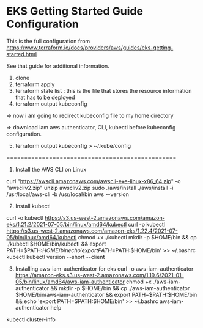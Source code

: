 # EKS Getting Started Guide Configuration

This is the full configuration from https://www.terraform.io/docs/providers/aws/guides/eks-getting-started.html

See that guide for additional information.

1. clone
2. terraform apply
3. terraform state list : this is the file that stores the resource information that has to be deployed
4. terraform output kubeconfig

=> now i am going to redirect kubeconfig file to my home directory

=> download iam aws authenticator, CLI, kubectl before kubeconfig configuration.

5. terraform output kubeconfig > ~/.kube/config

================================================

1. Install the AWS CLI on Linux

curl "https://awscli.amazonaws.com/awscli-exe-linux-x86_64.zip" -o "awscliv2.zip"
unzip awscliv2.zip
sudo ./aws/install
./aws/install -i /usr/local/aws-cli -b /usr/local/bin
aws --version

2. Install kubectl

curl -o kubectl https://s3.us-west-2.amazonaws.com/amazon-eks/1.21.2/2021-07-05/bin/linux/amd64/kubectl
curl -o kubectl https://s3.us-west-2.amazonaws.com/amazon-eks/1.22.4/2021-07-05/bin/linux/amd64/kubectl
chmod +x ./kubectl
mkdir -p $HOME/bin && cp ./kubectl $HOME/bin/kubectl && export PATH=$PATH:$HOME/bin
echo 'export PATH=$PATH:$HOME/bin' >> ~/.bashrc
kubectl
kubectl version --short --client

3. Installing aws-iam-authenticator for eks
curl -o aws-iam-authenticator https://amazon-eks.s3.us-west-2.amazonaws.com/1.19.6/2021-01-05/bin/linux/amd64/aws-iam-authenticator
chmod +x ./aws-iam-authenticator &&  mkdir -p $HOME/bin && cp ./aws-iam-authenticator $HOME/bin/aws-iam-authenticator && export PATH=$PATH:$HOME/bin && echo 'export PATH=$PATH:$HOME/bin' >> ~/.bashrc
aws-iam-authenticator help

kubectl cluster-info

